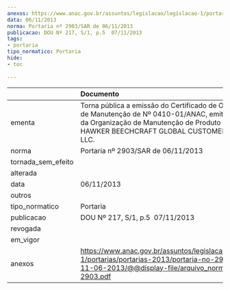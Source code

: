 ```yaml
---
anexos: https://www.anac.gov.br/assuntos/legislacao/legislacao-1/portarias/portarias-2013/portaria-no-2903-sar-de-11-06-2013/@@display-file/arquivo_norma/PA2013-2903.pdf
data: 06/11/2013
norma: Portaria nº 2903/SAR de 06/11/2013
publicacao: DOU Nº 217, S/1, p.5  07/11/2013
tags:
- portaria
tipo_normatico: Portaria
hide: 
- toc 
 
---
```


|                    | Documento                                                                                                                                                                                                    |
|:-------------------|:-------------------------------------------------------------------------------------------------------------------------------------------------------------------------------------------------------------|
| ementa             | Torna pública a emissão do Certificado de Organização de Manutenção de Nº 0410-01/ANAC, emitido em favor da Organização de Manutenção de Produto Aeronáutico HAWKER BEECHCRAFT GLOBAL CUSTOMER SUPPORT, LLC. |
| norma              | Portaria nº 2903/SAR de 06/11/2013                                                                                                                                                                           |
| tornada_sem_efeito |                                                                                                                                                                                                              |
| alterada           |                                                                                                                                                                                                              |
| data               | 06/11/2013                                                                                                                                                                                                   |
| outros             |                                                                                                                                                                                                              |
| tipo_normatico     | Portaria                                                                                                                                                                                                     |
| publicacao         | DOU Nº 217, S/1, p.5  07/11/2013                                                                                                                                                                             |
| revogada           |                                                                                                                                                                                                              |
| em_vigor           |                                                                                                                                                                                                              |
| anexos             | https://www.anac.gov.br/assuntos/legislacao/legislacao-1/portarias/portarias-2013/portaria-no-2903-sar-de-11-06-2013/@@display-file/arquivo_norma/PA2013-2903.pdf                                            |